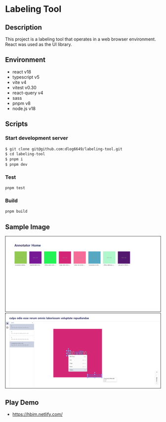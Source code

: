 # Labeling Tool

## Description

This project is a labeling tool that operates in a web browser environment. React was used as the UI library.

## Environment

- react v18
- typescript v5
- vite v4
- vitest v0.30
- react-query v4
- sass
- pnpm v8
- node.js v18

## Scripts

### Start development server
```bash
$ git clone git@github.com:dlog6649/labeling-tool.git
$ cd labeling-tool
$ pnpm i
$ pnpm dev
```

### Test

```bash
pnpm test
```

### Build

```bash
pnpm build
```

## Sample Image

<img src="./sample_images/00.png" width="auto" height="auto" title="영상 목록 화면" alt="영상 목록 화면"></img><br/>
<img src="./sample_images/01.png" width="auto" height="auto" title="라벨링 화면" alt="라벨링 화면"></img><br/>

## Play Demo

- https://hbim.netlify.com/
